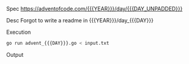Spec https://adventofcode.com/{{{YEAR}}}/day/{{{DAY_UNPADDED}}}

Desc Forgot to write a readme in {{{YEAR}}}/day_{{{DAY}}}

Execution

```bash
go run advent_{{{DAY}}}.go < input.txt
```

Output

```
```

